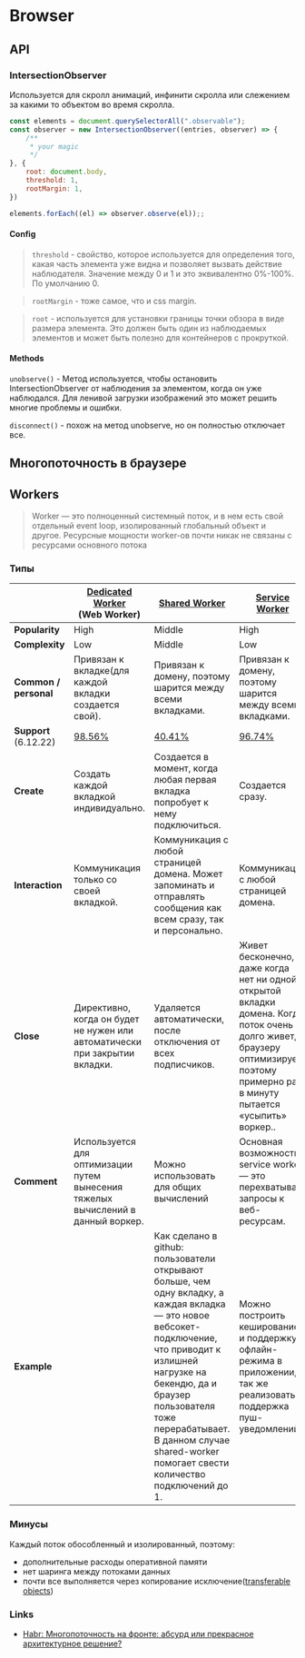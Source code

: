 # Browser

## API

### IntersectionObserver
Используется для скролл анимаций, инфинити скролла или слежением за какими то объектом во время скролла.

```js
const elements = document.querySelectorAll(".observable");
const observer = new IntersectionObserver((entries, observer) => {
    /**
     * your magic
     */
}, {
    root: document.body,
    threshold: 1,
    rootMargin: 1,
})

elements.forEach((el) => observer.observe(el));;
```

#### Config

> `threshold` - свойство, которое используется для определения того, какая часть элемента уже видна и позволяет вызвать действие наблюдателя.
> Значение между 0 и 1 и это эквивалентно 0%-100%. По умолчанию 0.

> `rootMargin` - тоже самое, что и css margin.

> `root` - используется для установки границы точки обзора в виде размера элемента. Это должен быть один из наблюдаемых элементов и может быть полезно для контейнеров с прокруткой.

#### Methods

`unobserve()` - Метод  используется, чтобы остановить IntersectionObserver от наблюдения за элементом, когда он уже наблюдался. Для ленивой загрузки изображений это может решить многие проблемы и ошибки.

`disconnect()` - похож на метод unobserve, но он полностью отключает все.

## Многопоточность в браузере

## Workers

> Worker — это полноценный системный поток, и в нем есть свой отдельный event loop, изолированный глобальный объект и другое.
> Ресурсные мощности worker-ов почти никак не связаны с ресурсами основного потока

### Типы

|                       | [Dedicated Worker](https://developer.mozilla.org/en-US/docs/Web/API/Worker) <br/> (Web Worker) | [Shared Worker](https://developer.mozilla.org/en-US/docs/Web/API/SharedWorker)                                                                                                                                                                                                                   | [Service Worker](https://developer.mozilla.org/en-US/docs/Web/API/ServiceWorker)                                                                                                   |
|-----------------------|------------------------------------------------------------------------------------------------|--------------------------------------------------------------------------------------------------------------------------------------------------------------------------------------------------------------------------------------------------------------------------------------------------|------------------------------------------------------------------------------------------------------------------------------------------------------------------------------------|
| **Popularity**        | High                                                                                           | Middle                                                                                                                                                                                                                                                                                           | High                                                                                                                                                                               |
| **Complexity**        | Low                                                                                            | Middle                                                                                                                                                                                                                                                                                           | Low                                                                                                                                                                                |
| **Common / personal** | Привязан к вкладке(для каждой вкладки создается свой).                                         | Привязан к домену, поэтому шарится между всеми вкладками.                                                                                                                                                                                                                                        | Привязан к домену, поэтому шарится между всеми вкладками.                                                                                                                          |
| **Support** (6.12.22) | [98.56%](https://caniuse.com/?search=web%20workers)                                            | [40.41%](https://caniuse.com/?search=Shared%20worker)                                                                                                                                                                                                                                            | [96.74%](https://caniuse.com/?search=service%20workers)                                                                                                                            |
| **Create**            | Создать каждой вкладкой индивидуально.                                                         | Создается в момент, когда любая первая вкладка попробует к нему подключиться.                                                                                                                                                                                                                    | Создается сразу.                                                                                                                                                                   |
| **Interaction**       | Коммуникация только со своей вкладкой.                                                         | Коммуникация с любой страницей домена. Может запоминать и отправлять сообщения как всем сразу, так и персонально.                                                                                                                                                                                | Коммуникация с любой страницей домена.                                                                                                                                             |
| **Close**             | Директивно, когда он будет не нужен или автоматически при закрытии вкладки.                    | Удаляется автоматически, после отключения от всех подписчиков.                                                                                                                                                                                                                                   | Живет бесконечно, даже когда нет ни одной открытой вкладки домена. Когда поток очень долго живет, браузеру оптимизирует, поэтому примерно раз в минуту пытается «усыпить» воркер.. |
| **Comment**           | Используется для оптимизации путем вынесения тяжелых вычислений в данный воркер.               | Можно использовать для общих вычислений                                                                                                                                                                                                                                                          | Основная возможность service worker — это перехватывать запросы к веб-ресурсам.                                                                                                    |
| **Example**           |                                                                                                | Как сделано в github: пользователи открывают больше, чем одну вкладку, а каждая вкладка — это новое вебсокет-подключение, что приводит к излишней нагрузке на бекендю, да и браузер пользователя тоже перерабатывает. В данном случае shared-worker помогает свести количество подключений до 1. | Можно построить кеширование и поддержку офлайн-режима в приложении, а так же реализовать поддержка пуш-уведомлений                                                                 |

### Минусы

Каждый поток обособленный и изолированный, поэтому:
- дополнительные расходы оперативной памяти
- нет шаринга между потоками данных
- почти все выполняется через копирование исключение([transferable objects](https://developer.mozilla.org/en-US/docs/Glossary/Transferable_objects))

### Links

- [Habr: Многопоточность на фронте: абсурд или прекрасное архитектурное решение?](https://habr.com/ru/post/701914/)
